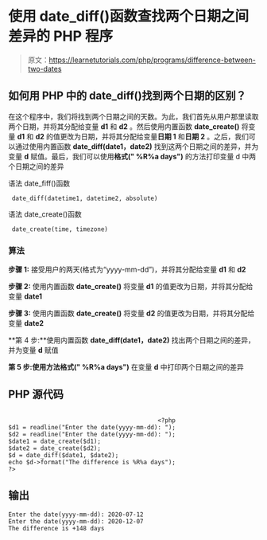 # 使用 date_diff()函数查找两个日期之间差异的 PHP 程序

> 原文：<https://learnetutorials.com/php/programs/difference-between-two-dates>

## 如何用 PHP 中的 date_diff()找到两个日期的区别？

在这个程序中，我们将找到两个日期之间的天数。为此，我们首先从用户那里读取两个日期，并将其分配给变量 **d1** 和 **d2** 。然后使用内置函数 **date_create()** 将变量 **d1** 和 **d2** 的值更改为日期，并将其分配给变量**日期 1** 和**日期 2** 。之后，我们可以通过使用内置函数 **date_diff(date1，date2)** 找到这两个日期之间的差异，并为变量 **d** 赋值。最后，我们可以使用**格式(" %R%a days")** 的方法打印变量 d 中两个日期之间的差异

语法 date_fiff()函数

```
 date_diff(datetime1, datetime2, absolute) 

```

语法 date_create()函数

```
 date_create(time, timezone) 

```

### 算法

**步骤 1:** 接受用户的两天(格式为“yyyy-mm-dd”)，并将其分配给变量 **d1** 和 **d2**

**步骤 2:** 使用内置函数 **date_create()** 将变量 **d1** 的值更改为日期，并将其分配给变量 **date1**

**步骤 3:** 使用内置函数 **date_create()** 将变量 **d2** 的值更改为日期，并将其分配给变量 **date2**

**第 4 步:**使用内置函数 **date_diff(date1，date2)** 找出两个日期之间的差异，并为变量 **d** 赋值

**第 5 步:**使用方法**格式(" %R%a days")** 在变量 **d** 中打印两个日期之间的差异

## PHP 源代码

```

                                          <?php
$d1 = readline("Enter the date(yyyy-mm-dd): ");
$d2 = readline("Enter the date(yyyy-mm-dd): ");
$date1 = date_create($d1);
$date2 = date_create($d2);
$d = date_diff($date1, $date2);
echo $d->format("The difference is %R%a days");
?>

```

## 输出

```
Enter the date(yyyy-mm-dd): 2020-07-12
Enter the date(yyyy-mm-dd): 2020-12-07
The difference is +148 days
```